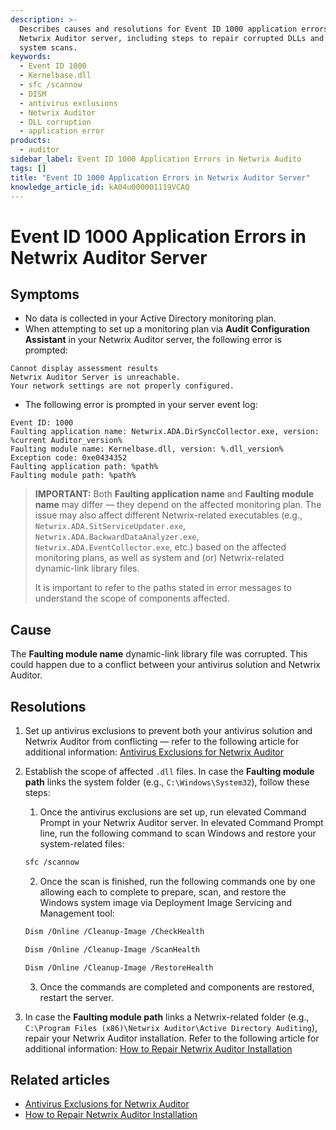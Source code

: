 ```yaml
---
description: >-
  Describes causes and resolutions for Event ID 1000 application errors on the
  Netwrix Auditor server, including steps to repair corrupted DLLs and run
  system scans.
keywords:
  - Event ID 1000
  - Kernelbase.dll
  - sfc /scannow
  - DISM
  - antivirus exclusions
  - Netwrix Auditor
  - DLL corruption
  - application error
products:
  - auditor
sidebar_label: Event ID 1000 Application Errors in Netwrix Audito
tags: []
title: "Event ID 1000 Application Errors in Netwrix Auditor Server"
knowledge_article_id: kA04u000001119VCAQ
---
```


# Event ID 1000 Application Errors in Netwrix Auditor Server

## Symptoms

- No data is collected in your Active Directory monitoring plan.
- When attempting to set up a monitoring plan via **Audit Configuration Assistant** in your Netwrix Auditor server, the following error is prompted:

```
Cannot display assessment results
Netwrix Auditor Server is unreachable.
Your network settings are not properly configured.
```

- The following error is prompted in your server event log:

```
Event ID: 1000
Faulting application name: Netwrix.ADA.DirSyncCollector.exe, version: %current Auditor_version%
Faulting module name: Kernelbase.dll, version: %.dll_version%
Exception code: 0xe0434352
Faulting application path: %path%
Faulting module path: %path%
```

> **IMPORTANT:** Both **Faulting application name** and **Faulting module name** may differ — they depend on the affected monitoring plan. The issue may also affect different Netwrix-related executables (e.g., `Netwrix.ADA.SitServiceUpdater.exe`, `Netwrix.ADA.BackwardDataAnalyzer.exe`, `Netwrix.ADA.EventCollector.exe`, etc.) based on the affected monitoring plans, as well as system and (or) Netwrix-related dynamic-link library files.
>
> It is important to refer to the paths stated in error messages to understand the scope of components affected.

## Cause

The **Faulting module name** dynamic-link library file was corrupted. This could happen due to a conflict between your antivirus solution and Netwrix Auditor.

## Resolutions

1. Set up antivirus exclusions to prevent both your antivirus solution and Netwrix Auditor from conflicting — refer to the following article for additional information: [Antivirus Exclusions for Netwrix Auditor](/docs/kb/auditor/antivirus-exclusions-for-netwrix-auditor.md)

2. Establish the scope of affected `.dll` files. In case the **Faulting module path** links the system folder (e.g., `C:\Windows\System32`), follow these steps:

   1. Once the antivirus exclusions are set up, run elevated Command Prompt in your Netwrix Auditor server. In elevated Command Prompt line, run the following command to scan Windows and restore your system-related files:

   ```bash
   sfc /scannow
   ```

   2. Once the scan is finished, run the following commands one by one allowing each to complete to prepare, scan, and restore the Windows system image via Deployment Image Servicing and Management tool:

   ```bash
   Dism /Online /Cleanup-Image /CheckHealth
   ```

   ```bash
   Dism /Online /Cleanup-Image /ScanHealth
   ```

   ```bash
   Dism /Online /Cleanup-Image /RestoreHealth
   ```

   3. Once the commands are completed and components are restored, restart the server.

3. In case the **Faulting module path** links a Netwrix-related folder (e.g., `C:\Program Files (x86)\Netwrix Auditor\Active Directory Auditing`), repair your Netwrix Auditor installation. Refer to the following article for additional information: [How to Repair Netwrix Auditor Installation](/docs/kb/auditor/how-to-repair-netwrix-auditor-installation.md)

## Related articles

- [Antivirus Exclusions for Netwrix Auditor](/docs/kb/auditor/antivirus-exclusions-for-netwrix-auditor.md)
- [How to Repair Netwrix Auditor Installation](/docs/kb/auditor/how-to-repair-netwrix-auditor-installation.md)
